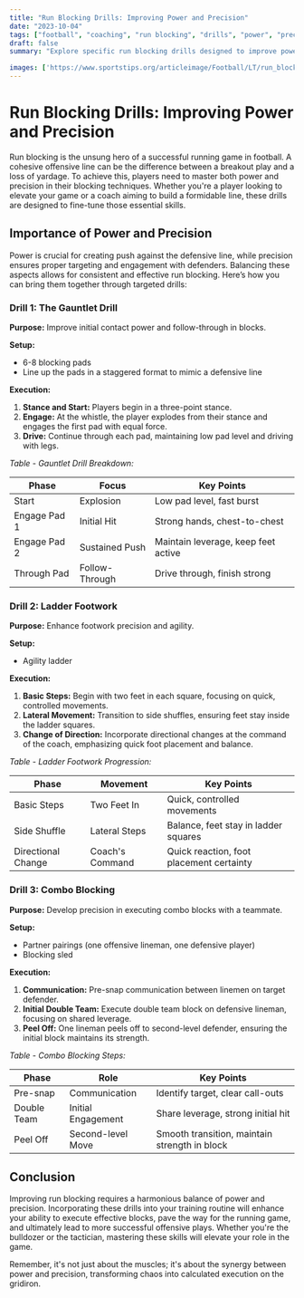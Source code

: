 ```yaml
---
title: "Run Blocking Drills: Improving Power and Precision"
date: "2023-10-04"
tags: ["football", "coaching", "run blocking", "drills", "power", "precision", "offensive line", "training", "technique"]
draft: false
summary: "Explore specific run blocking drills designed to improve power, precision, and effectiveness in the running game. A blend of player knowledge and coaching wisdom tailored to elevate your game."

images: ['https://www.sportstips.org/articleimage/Football/LT/run_blocking_drills_improving_power_and_precision.webp']
---
```


# Run Blocking Drills: Improving Power and Precision

Run blocking is the unsung hero of a successful running game in football. A cohesive offensive line can be the difference between a breakout play and a loss of yardage. To achieve this, players need to master both power and precision in their blocking techniques. Whether you're a player looking to elevate your game or a coach aiming to build a formidable line, these drills are designed to fine-tune those essential skills.

## Importance of Power and Precision

Power is crucial for creating push against the defensive line, while precision ensures proper targeting and engagement with defenders. Balancing these aspects allows for consistent and effective run blocking. Here’s how you can bring them together through targeted drills:

### Drill 1: The Gauntlet Drill

**Purpose:** Improve initial contact power and follow-through in blocks.

**Setup:**
- 6-8 blocking pads
- Line up the pads in a staggered format to mimic a defensive line

**Execution:**
1. **Stance and Start:** Players begin in a three-point stance.
2. **Engage:** At the whistle, the player explodes from their stance and engages the first pad with equal force.
3. **Drive:** Continue through each pad, maintaining low pad level and driving with legs.

_Table - Gauntlet Drill Breakdown:_

| Phase       | Focus        | Key Points                      |
|-------------|--------------|---------------------------------|
| Start       | Explosion    | Low pad level, fast burst       |
| Engage Pad 1| Initial Hit  | Strong hands, chest-to-chest    |
| Engage Pad 2| Sustained Push| Maintain leverage, keep feet active|
| Through Pad | Follow-Through| Drive through, finish strong    |

### Drill 2: Ladder Footwork

**Purpose:** Enhance footwork precision and agility.

**Setup:**
- Agility ladder

**Execution:**
1. **Basic Steps:** Begin with two feet in each square, focusing on quick, controlled movements.
2. **Lateral Movement:** Transition to side shuffles, ensuring feet stay inside the ladder squares.
3. **Change of Direction:** Incorporate directional changes at the command of the coach, emphasizing quick foot placement and balance.

_Table - Ladder Footwork Progression:_

| Phase       | Movement       | Key Points                             |
|-------------|----------------|----------------------------------------|
| Basic Steps | Two Feet In    | Quick, controlled movements            |
| Side Shuffle| Lateral Steps  | Balance, feet stay in ladder squares   |
| Directional Change | Coach's Command | Quick reaction, foot placement certainty |

### Drill 3: Combo Blocking

**Purpose:** Develop precision in executing combo blocks with a teammate.

**Setup:**
- Partner pairings (one offensive lineman, one defensive player)
- Blocking sled

**Execution:**
1. **Communication:** Pre-snap communication between linemen on target defender.
2. **Initial Double Team:** Execute double team block on defensive lineman, focusing on shared leverage.
3. **Peel Off:** One lineman peels off to second-level defender, ensuring the initial block maintains its strength.

_Table - Combo Blocking Steps:_

| Phase         | Role                  | Key Points                        |
|---------------|-----------------------|-----------------------------------|
| Pre-snap      | Communication         | Identify target, clear call-outs  |
| Double Team   | Initial Engagement    | Share leverage, strong initial hit|
| Peel Off      | Second-level Move     | Smooth transition, maintain strength in block|

## Conclusion

Improving run blocking requires a harmonious balance of power and precision. Incorporating these drills into your training routine will enhance your ability to execute effective blocks, pave the way for the running game, and ultimately lead to more successful offensive plays. Whether you're the bulldozer or the tactician, mastering these skills will elevate your role in the game.

Remember, it's not just about the muscles; it's about the synergy between power and precision, transforming chaos into calculated execution on the gridiron.